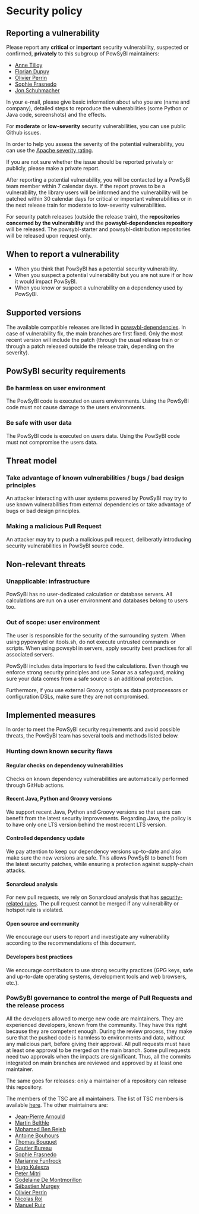 # Security policy

## Reporting a vulnerability

Please report any **critical** or **important** security vulnerability, suspected or confirmed, **privately** to this subgroup of PowSyBl maintainers:
- [Anne Tilloy](mailto:anne.tilloy@rte-france.com)
- [Florian Dupuy](mailto:florian.dupuy@rte-france.com)
- [Olivier Perrin](mailto:olivier.perrin@rte-france.com)
- [Sophie Frasnedo](mailto:sophie.frasnedo@rte-france.com)
- [Jon Schuhmacher](mailto:jon.harper@rte-france.com)

In your e-mail, please give basic information about who you are (name and company), detailed steps to reproduce the vulnerabilities (some Python or Java code, screenshots) and the effects.

For **moderate** or **low-severity** security vulnerabilities, you can use public Github issues. 

In order to help you assess the severity of the potential vulnerability, you can use the [Apache severity rating](https://security.apache.org/blog/severityrating/).

If you are not sure whether the issue should be reported privately or publicly, please make a private report.

After reporting a potential vulnerability, you will be contacted by a PowSyBl team member within 7 calendar days. If the report proves to be a vulnerability, the library users will be informed and the vulnerability will be patched within 30 calendar days for critical or important vulnerabilities or in the next release train for moderate to low-severity vulnerabilities.

For security patch releases (outside the release train), the **repositories concerned by the vulnerability** and the **powsybl-dependencies repository** will be released. The powsybl-starter and powsybl-distribution repositories will be released upon request only.

## When to report a vulnerability

- When you think that PowSyBl has a potential security vulnerability.
- When you suspect a potential vulnerability but you are not sure if or how it would impact PowSyBl.
- When you know or suspect a vulnerability on a dependency used by PowSyBl.

## Supported versions

The available compatible releases are listed in [powsybl-dependencies](https://github.com/powsybl/powsybl-dependencies). In case of vulnerability fix, the main branches are first fixed. 
Only the most recent version will include the patch (through the usual release train or through a patch released outside the release train, depending on the severity).

## PowSyBl security requirements

### Be harmless on user environment

The PowSyBl code is executed on users environments. Using the PowSyBl code must not cause damage to the users environments.

### Be safe with user data

The PowSyBl code is executed on users data. Using the PowSyBl code must not compromise the users data.

## Threat model

### Take advantage of known vulnerabilities / bugs / bad design principles

An attacker interacting with user systems powered by PowSyBl may try to use known vulnerabilities from external dependencies or take advantage of bugs or bad design principles.

### Making a malicious Pull Request

An attacker may try to push a malicious pull request, deliberatly introducing security vulnerabilities in PowSyBl source code.

## Non-relevant threats

### Unapplicable: infrastructure

PowSyBl has no user-dedicated calculation or database servers. All calculations are run on a user environment and databases belong to users too.

### Out of scope: user environment

The user is responsible for the security of the surrounding system. When using pypowsybl or itools.sh, do not execute untrusted commands or scripts. When using powsybl in servers, apply security best practices for all associated servers.

PowSyBl includes data importers to feed the calculations. Even though we enforce strong security principles and use Sonar as a safeguard, making sure your data comes from a safe source is an additional protection.

Furthermore, if you use external Groovy scripts as data postprocessors or configuration DSLs, make sure they are not compromised.

## Implemented measures

In order to meet the PowSyBl security requirements and avoid possible threats, the PowSyBl team has several tools and methods listed below.

### Hunting down known security flaws

#### Regular checks on dependency vulnerabilities

Checks on known dependency vulnerabilities are automatically performed through GitHub actions. 

#### Recent Java, Python and Groovy versions

We support recent Java, Python and Groovy versions so that users can benefit from the latest security improvements.
Regarding Java, the policy is to have only one LTS version behind the most recent LTS version.

#### Controlled dependency update

We pay attention to keep our dependency versions up-to-date and also make sure the new versions are safe. This allows PowSyBl to benefit from the latest security patches, while ensuring a protection against supply-chain attacks.

#### Sonarcloud analysis

For new pull requests, we rely on Sonarcloud analysis that has [security-related rules](https://docs.sonarcloud.io/digging-deeper/security-related-rules/). The pull request cannot be merged if any vulnerability or hotspot rule is violated.

#### Open source and community

We encourage our users to report and investigate any vulnerability according to the recommendations of this document.

#### Developers best practices

We encourage contributors to use strong security practices (GPG keys, safe and up-to-date operating systems, development tools and web browsers, etc.).

###  PowSyBl governance to control the merge of Pull Requests and the release process

All the developers allowed to merge new code are maintainers. They are experienced developers, known from the community. They have this right because they are competent enough. During the review process, they make sure that the pushed code is harmless to environments and data, without any malicious part, before giving their approval.
All pull requests must have at least one approval to be merged on the main branch. Some pull requests need two approvals when the impacts are significant. Thus, all the commits integrated on main branches are reviewed and approved by at least one maintainer. 

The same goes for releases: only a maintainer of a repository can release this repository.

The members of the TSC are all maintainers. The list of TSC members is available [here](https://www.powsybl.org/pages/overview/governance). The other maintainers are:

- [Jean-Pierre Arnould](https://github.com/jipea)
- [Martin Belthle](https://github.com/MartinBelthle)
- [Mohamed Ben Rejeb](https://github.com/benrejebmoh)
- [Antoine Bouhours](https://github.com/antoinebhs)
- [Thomas Bouquet](https://github.com/bqth29)
- [Gautier Bureau](https://github.com/gautierbureau)
- [Sophie Frasnedo](https://github.com/So-Fras)
- [Marianne Funfrock](https://github.com/marifunf)
- [Hugo Kulesza](https://github.com/HugoKulesza)
- [Peter Mitri](https://github.com/pet-mit)
- [Godelaine De Montmorillon](https://github.com/Godelaine)
- [Sébastien Murgey](https://github.com/murgeyseb)
- [Olivier Perrin](https://github.com/olperr1)
- [Nicolas Rol](https://github.com/rolnico)
- [Manuel Ruiz](https://github.com/klorel)




